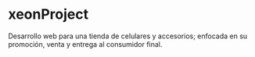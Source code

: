 # xeonProject
Desarrollo web para una tienda de celulares y accesorios; enfocada en su promoción, venta y entrega al consumidor final.
